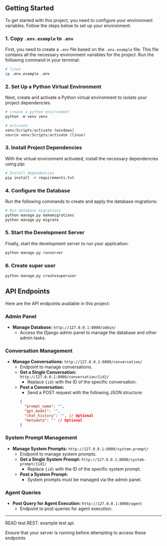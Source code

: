 ## Getting Started

To get started with this project, you need to configure your environment variables. Follow the steps below to set up your environment:

### 1. Copy `.env.example` to `.env`

First, you need to create a `.env` file based on the `.env.example` file. This file contains all the necessary environment variables for the project. Run the following command in your terminal:

```sh
# linux
cp .env.example .env
```

### 2. Set Up a Python Virtual Environment

Next, create and activate a Python virtual environment to isolate your project dependencies.

```python
# create a python environment
python -m venv venv

# activate
venv/Scripts/activate (windows)
source venv/Scripts/activate (linux)
```

### 3. Install Project Dependencies

With the virtual environment activated, install the necessary dependencies using pip:

```python
# Install dependencies
pip install -r requirements.txt
```

### 4. Configure the Database

Run the following commands to create and apply the database migrations:

```python
# Run database migrations
python manage.py makemigrations
python manage.py migrate
```

### 5. Start the Development Server

Finally, start the development server to run your application:

```python
python manage.py runserver
```

### 6. Create super user

```python
python manage.py createsuperuser
```

## API Endpoints

Here are the API endpoints available in this project:

### Admin Panel

- **Manage Database:** `http://127.0.0.1:8000/admin/`
  - Access the Django admin panel to manage the database and other admin tasks.

### Conversation Management

- **Manage Conversations:** `http://127.0.0.1:8000/conversation/`
  - Endpoint to manage conversations.
  - **Get a Single Conversation:** `http://127.0.0.1:8000/conversation/{id}/`
    - Replace `{id}` with the ID of the specific conversation.
  - **Post a Conversation:**
    - Send a POST request with the following JSON structure:
    ```json
    {
      "prompt_name": "",
      "gpt_model": "",
      "chat_history": "", // Optional
      "metadata": "" // Optional
    }
    ```

### System Prompt Management

- **Manage System Prompts:** `http://127.0.0.1:8000/system-prompt/`
  - Endpoint to manage system prompts.
  - **Get a Single System Prompt:** `http://127.0.0.1:8000/system-prompt/{id}/`
    - Replace `{id}` with the ID of the specific system prompt.
  - **Post a System Prompt:**
    - System prompts must be managed via the admin panel.

### Agent Queries

- **Post Query for Agent Execution:** `http://127.0.0.1:8000/agent`
  - Endpoint to post queries for agent execution.

---
READ test.REST: example test api

Ensure that your server is running before attempting to access these endpoints
